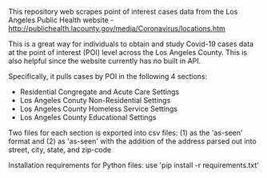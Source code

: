This repository web scrapes point of interest cases data from the Los Angeles Public Health website - http://publichealth.lacounty.gov/media/Coronavirus/locations.htm

This is a great way for individuals to obtain and study Covid-19 cases data at the point of interest  (POI) level across the Los Angeles County. This is also helpful since the website currently has no built in API. 

Specifically, it pulls cases by POI in the following 4 sections:
* Residential Congregate and Acute Care Settings
* Los Angeles Conuty Non-Residential Settings
* Los Angeles County Homeless Service Settings
* Los Angeles County Educational Settings

Two files for each section is exported into csv files: (1) as the 'as-seen' format and (2) as 'as-seen' with the addition of the address parsed out into street, city, state, and zip-code

Installation requirements for Python files:  use 'pip install -r requirements.txt'
